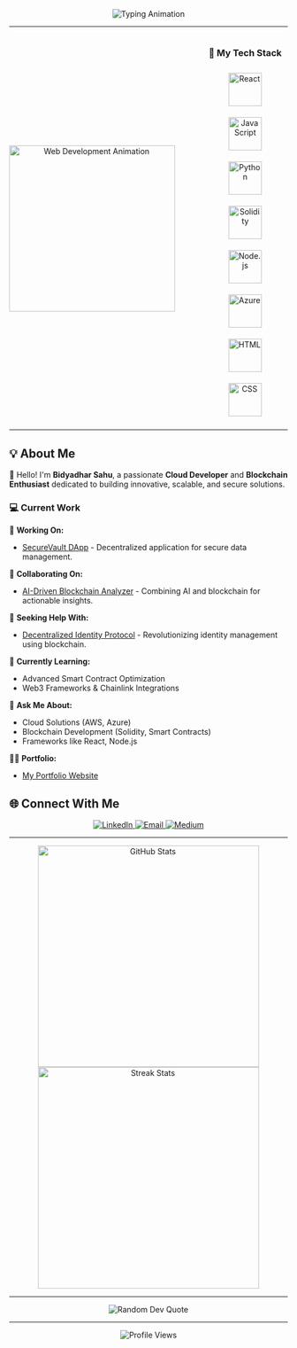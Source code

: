 <div align="center">
  <img src="https://readme-typing-svg.herokuapp.com?font=Fira+Code&size=25&duration=4000&color=1A73E8&center=true&vCenter=true&width=700&lines=Hi%2C+I'm+Bidyadhar+Sahu+%F0%9F%91%8B;Cloud+Developer+%26+Blockchain+Enthusiast!;Welcome+to+My+GitHub+Profile+%F0%9F%8C%9F" alt="Typing Animation" />
</div>

---

<div align="center" style="display: flex; justify-content: center; align-items: center; gap: 50px;">
  <img src="https://media.giphy.com/media/qgQUggAC3Pfv687qPC/giphy.gif" alt="Web Development Animation" width="300" />

  <div align="center">
    <h3>🚀 My Tech Stack</h3>
    <div>
      <img src="https://cdn.jsdelivr.net/gh/devicons/devicon/icons/react/react-original.svg" alt="React" width="60" style="margin: 10px;" />
      <img src="https://cdn.jsdelivr.net/gh/devicons/devicon/icons/javascript/javascript-original.svg" alt="JavaScript" width="60" style="margin: 10px;" />
      <img src="https://cdn.jsdelivr.net/gh/devicons/devicon/icons/python/python-original.svg" alt="Python" width="60" style="margin: 10px;" />
      <img src="https://cdn.jsdelivr.net/gh/devicons/devicon/icons/solidity/solidity-original.svg" alt="Solidity" width="60" style="margin: 10px;" />
      <img src="https://cdn.jsdelivr.net/gh/devicons/devicon/icons/nodejs/nodejs-original.svg" alt="Node.js" width="60" style="margin: 10px;" />
      <img src="https://cdn.jsdelivr.net/gh/devicons/devicon/icons/azure/azure-original.svg" alt="Azure" width="60" style="margin: 10px;" />
      <img src="https://cdn.jsdelivr.net/gh/devicons/devicon/icons/html5/html5-original.svg" alt="HTML" width="60" style="margin: 10px;" />
      <img src="https://cdn.jsdelivr.net/gh/devicons/devicon/icons/css3/css3-original.svg" alt="CSS" width="60" style="margin: 10px;" />

  </div>
  </div>
</div>

---

## 💡 About Me

👋 Hello! I'm **Bidyadhar Sahu**, a passionate **Cloud Developer** and **Blockchain Enthusiast** dedicated to building innovative, scalable, and secure solutions.  

### 💻 **Current Work**
🔭 **Working On:**  
- [SecureVault DApp](https://securevault.example.com) - Decentralized application for secure data management.  

👯 **Collaborating On:**  
- [AI-Driven Blockchain Analyzer](https://blockchainanalyzer.example.com) - Combining AI and blockchain for actionable insights.  

🤝 **Seeking Help With:**  
- [Decentralized Identity Protocol](https://decentralizedid.example.com) - Revolutionizing identity management using blockchain.  

🌱 **Currently Learning:**  
- Advanced Smart Contract Optimization  
- Web3 Frameworks & Chainlink Integrations  

💬 **Ask Me About:**  
- Cloud Solutions (AWS, Azure)  
- Blockchain Development (Solidity, Smart Contracts)  
- Frameworks like React, Node.js  


👨‍💻 **Portfolio:**  
- [My Portfolio Website](https://bidyadharsahu.in)  


## 🌐 Connect With Me

<div align="center">
  <a href="https://www.linkedin.com/in/bidyadhar-sahu">
    <img src="https://img.shields.io/badge/-LinkedIn-blue?style=for-the-badge&logo=linkedin" alt="LinkedIn" />
  </a>
  <a href="mailto:bidyadhar.sahu@gmail.com">
    <img src="https://img.shields.io/badge/-Email-red?style=for-the-badge&logo=gmail" alt="Email" />
  </a>
  <a href="https://medium.com/@bidyadhar.sahu.cse.2022">
    <img src="https://img.shields.io/badge/-Medium-black?style=for-the-badge&logo=medium" alt="Medium" />
  </a>
</div>

---

<div align="center">
  <img src="https://github-readme-stats.vercel.app/api?username=bidyadharsahu&show_icons=true&theme=radical" alt="GitHub Stats" width="400" />
  <img src="https://github-readme-streak-stats.herokuapp.com/?user=bidyadharsahu&theme=radical" alt="Streak Stats" width="400" />
</div>

---

<div align="center">
  <img src="https://quotes-github-readme.vercel.app/api?type=horizontal&theme=radical" alt="Random Dev Quote" />
</div>

---

<div align="center">
  <img src="https://komarev.com/ghpvc/?username=bidyadharsahu&label=Profile+Views&color=brightgreen&style=flat-square" alt="Profile Views" />
</div>
